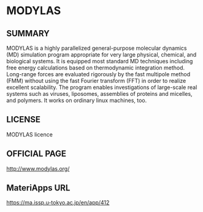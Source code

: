 # MODYLAS 

## SUMMARY 

 MODYLAS is a highly parallelized general-purpose molecular dynamics (MD) simulation program appropriate for very large physical, chemical, and biological systems. It is equipped most standard MD techniques including free energy calculations based on thermodynamic integration method. Long-range forces are evaluated rigorously by the fast multipole method (FMM) without using the fast Fourier transform (FFT) in order to realize excellent scalability. The program enables investigations of large-scale real systems such as viruses, liposomes, assemblies of proteins and micelles, and polymers. It works on ordinary linux machines, too.

## LICENSE 

 MODYLAS licence

## OFFICIAL PAGE 

 http://www.modylas.org/

## MateriApps URL 

 https://ma.issp.u-tokyo.ac.jp/en/app/412

